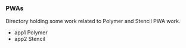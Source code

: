 ### PWAs

Directory holding some work related to Polymer and Stencil PWA work.  

* app1 Polymer
* app2 Stencil